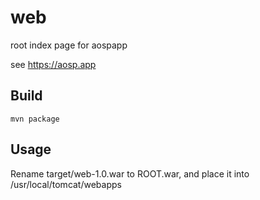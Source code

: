 # web

root index page for aospapp

see https://aosp.app

## Build

```shell
mvn package
```

## Usage

Rename target/web-1.0.war to ROOT.war, and place it into /usr/local/tomcat/webapps


